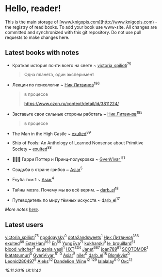 # Hello, reader!
This is the main storage of [www.knigopis.com](http://www.knigopis.com) - the registry of read books.
To add your book use www-site. All changes are committed and synchronized with this git repository.
Do not use pull requests to make changes here.


## Latest books with notes
* Краткая история почти всего на свете ~ [victoria_spilioti](users/219/219259003-vkontakte)<sup>75</sup>
    > Одна планета, один эксперимент

* Лекции по психологии ~ [Ник Литвинов](users/241/241974816-vkontakte)<sup>186</sup>
    > в процессе
    > 
    > https://www.ozon.ru/context/detail/id/3811224/

* Заставьте свои сильные стороны работать ~ [Ник Литвинов](users/241/241974816-vkontakte)<sup>185</sup>
    > в процессе

* The Man in the High Castle ~ [exulted](users/100/100599204551896265722-google)<sup>89</sup>

* Ship of Fools: An Anthology of Learned Nonsense about Primitive Society ~ [exulted](users/100/100599204551896265722-google)<sup>88</sup>

* 🧙🏻‍♂️ Гарри Поттер и Принц-полукровка ~ [GvenVivar ](users/158/158266434925901-facebook)<sup>51</sup>

* Свадьба в стране грибов ~ [Asiar](users/115/115902526849562271887-google)<sup>5</sup>

* Ёцуба том 1 ~ [Asiar](users/115/115902526849562271887-google)<sup>4</sup>

* Тайны мозга. Почему мы во всё верим. ~ [darb_el](users/184/184135339-vkontakte)<sup>18</sup>

* Путеводитель по миру тёмных искусств ~ [darb_el](users/184/184135339-vkontakte)<sup>17</sup>


_More notes [here](latest_books_with_notes.md)._


## Latest users
[victoria_spilioti](users/219/219259003-vkontakte)<sup>75</sup> 
[npodgaysky](users/331/3318941-vkontakte)<sup>0</sup> 
[dota2andsweets](users/100/100671409-vkontakte)<sup>1</sup> 
[Ник Литвинов](users/241/241974816-vkontakte)<sup>186</sup> 
[exulted](users/100/100599204551896265722-google)<sup>89</sup> 
[EsterHani](users/305/30558181-vkontakte)<sup>163</sup> 
[En](users/333/333646551-vkontakte)<sup>55</sup> 
[YungEva](users/153/153932733-vkontakte)<sup>71</sup> 
[kukharski](users/106/106006402120489140078-google)<sup>9</sup> 
[le_brouillard](users/133/13330781-vkontakte)<sup>51</sup> 
[blood_witcher](users/158/158994213-vkontakte)<sup>2</sup> 
[eugenia_vasil](users/155/155589403-vkontakte)<sup>1</sup> 
[HXT](users/100/100002563462782-facebook)<sup>334</sup> 
[Janet](users/108/108113656204404967440-google)<sup>667</sup> 
[joan789](users/240/2401650-vkontakte)<sup>91</sup> 
[SCOTOMOR](users/108/108346258937611636820-google)<sup>1</sup> 
[Ikatatsumuri](users/551/55184516-vkontakte)<sup>0</sup> 
[GvenVivar ](users/158/158266434925901-facebook)<sup>51</sup> 
[](users/846/846890718375-odnoklassniki)<sup>0</sup> 
[Asiar](users/115/115902526849562271887-google)<sup>5</sup> 
[niler](users/983/98355385-vkontakte)<sup>0</sup> 
[darb_el](users/184/184135339-vkontakte)<sup>18</sup> 
[Blomkvist](users/108/108403801502461688284-google)<sup>0</sup> 
[Leonid280497](users/684/684095007-yandex)<sup>5</sup> 
[Aleks](users/117/117835844513813219393-google)<sup>32</sup> 
[Dandelion_Wine](users/586/58602788-vkontakte)<sup>12</sup> 
[](users/115/115826717712507836033-google)<sup>129</sup> 
[lalalalay](users/840/8405096-vkontakte)<sup>0</sup> 
[](users/105/105680958948790479255-google)<sup>0</sup> 
[Окс](users/102/102536471289425216982-google)<sup>12</sup> 


_15.11.2018 18:11:42_

